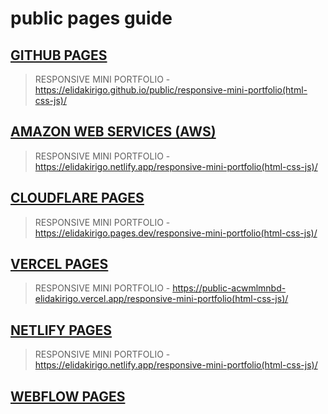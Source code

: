 # public pages guide

## [GITHUB PAGES ](https://elidakirigo.github.io/public/)

> RESPONSIVE MINI PORTFOLIO - https://elidakirigo.github.io/public/responsive-mini-portfolio(html-css-js)/ 

## [AMAZON WEB SERVICES (AWS)](elidakirigo.netlify.app/)

> RESPONSIVE MINI PORTFOLIO - https://elidakirigo.netlify.app/responsive-mini-portfolio(html-css-js)/

## [CLOUDFLARE PAGES](https://elidakirigo.pages.dev/)

> RESPONSIVE MINI PORTFOLIO - https://elidakirigo.pages.dev/responsive-mini-portfolio(html-css-js)/

## [VERCEL PAGES](https://public-acwmlmnbd-elidakirigo.vercel.app/)

> RESPONSIVE MINI PORTFOLIO - https://public-acwmlmnbd-elidakirigo.vercel.app/responsive-mini-portfolio(html-css-js)/

## [NETLIFY PAGES](elidakirigo.netlify.app/)

> RESPONSIVE MINI PORTFOLIO - https://elidakirigo.netlify.app/responsive-mini-portfolio(html-css-js)/

## [WEBFLOW PAGES](https://elidas-amazing-site.webflow.io/)
